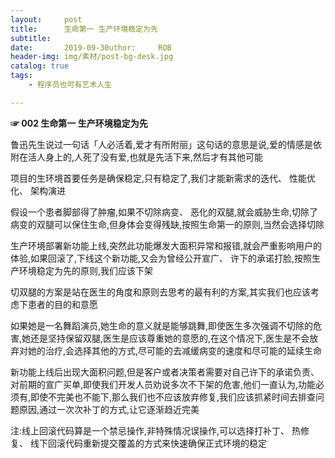 ```yaml
---
layout:     post
title:      生命第一 生产环境稳定为先
subtitle:   
date:       2019-09-30uthor:     ROB
header-img: img/素材/post-bg-desk.jpg
catalog: true
tags:
    - 程序员也可有艺术人生

---
```




**☞ 002 生命第一 生产环境稳定为先**

鲁迅先生说过一句话「人必活着,爱才有所附丽」这句话的意思是说,爱的情感是依附在活人身上的,人死了没有爱,也就是先活下来,然后才有其他可能

项目的生环境首要任务是确保稳定,只有稳定了,我们才能新需求的迭代、 性能优化、 架构演进 

假设一个患者脚部得了肿瘤,如果不切除病变、 恶化的双腿,就会威胁生命,切除了病变的双腿可以保住生命,但身体会变得残缺,按照生命第一的原则,当然会选择切除

生产环境部署新功能上线,突然此功能爆发大面积异常和报错,就会严重影响用户的体验,如果回滚了,下线这个新功能,又会为曾经公开宣广、 许下的承诺打脸,按照生产环境稳定为先的原则,我们应该下架

切双腿的方案是站在医生的角度和原则去思考的最有利的方案,其实我们也应该考虑下患者的目的和意愿

如果她是一名舞蹈演员,她生命的意义就是能够跳舞,即使医生多次强调不切除的危害,她还是坚持保留双腿,医生是应该尊重她的意愿的,在这个情况下,医生是不会放弃对她的治疗,会选择其他的方式,尽可能的去减缓病变的速度和尽可能的延续生命

新功能上线后出现大面积问题,但是客户或者决策者需要对自己许下的承诺负责、 对前期的宣广买单,即使我们开发人员劝说多次不下架的危害,他们一直认为,功能必须有,即使不完美也不能下,那么我们也不应该放弃修复,我们应该抓紧时间去排查问题原因,通过一次次补丁的方式,让它逐渐趋近完美



注:线上回滚代码算是一个禁忌操作,非特殊情况误操作,可以选择打补丁、 热修复、 线下回滚代码重新提交覆盖的方式来快速确保正式环境的稳定







